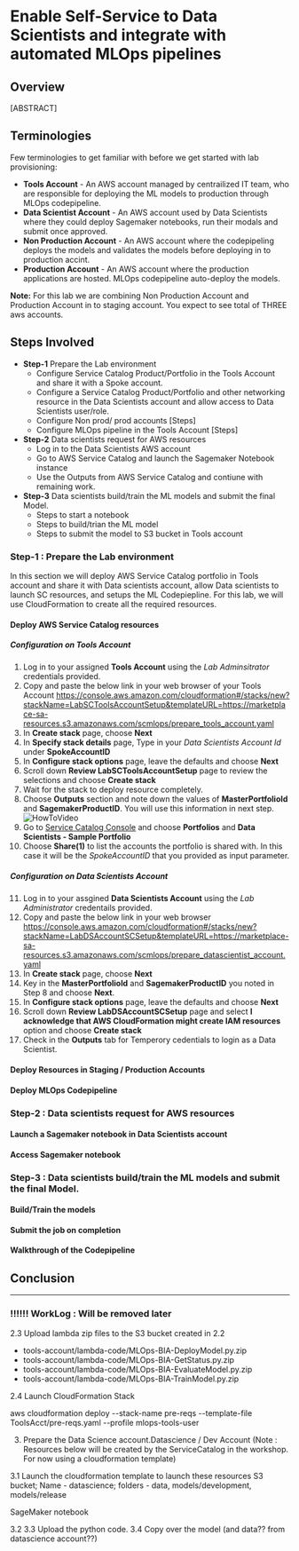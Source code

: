 # Enable Self-Service to Data Scientists and integrate with automated MLOps pipelines

## Overview
[ABSTRACT]

## Terminologies

Few terminologies to get familiar with before we get started with lab provisioning:

* **Tools Account** - An AWS account managed by centrailized IT team, who are responsible for deploying the ML models to production through MLOps codepipeline.
* **Data Scientist Account** - An AWS account used by Data Scientists where they could deploy Sagemaker notebooks, run their modals and submit once approved.
* **Non Production Account** - An AWS account where the codepipeling deploys the models and validates the models before deploying in to production accint.
* **Production Account** - An AWS account where the production applications are hosted. MLOps codepipeline auto-deploy the models.

**Note:** For this lab we are combining Non Production Account and Production Account in to staging account. You expect to see total of THREE aws accounts.

## Steps Involved

* **Step-1** Prepare the Lab environment <br>
    * Configure Service Catalog Product/Portfolio in the Tools Account and share it with a Spoke account.
    * Configure a Service Catalog Product/Portfolio and other networking resource in the Data Scientists account and allow access to Data Scientists user/role.
    * Configure Non prod/ prod accounts [Steps]
    * Configure MLOps pipeline in the Tools Account [Steps]
* **Step-2** Data scientists request for AWS resources <br>
    * Log in to the Data Scientists AWS account 
    * Go to AWS Service Catalog and launch the Sagemaker Notebook instance 
    * Use the Outputs from AWS Service Catalog and contiune with remaining work.
* **Step-3** Data scientists build/train the ML models and submit the final Model.
    * Steps to start a notebook
    * Steps to build/trian the ML model
    * Steps to submit the model to S3 bucket in Tools account


### Step-1 : Prepare the Lab environment

In this section we will deploy AWS Service Catalog portfolio in Tools account and share it with Data scientists account, allow Data scientists to launch SC resources, and setups the ML Codepiepline. For this lab, we will use CloudFormation to create all the required resources.  

#### Deploy AWS Service Catalog resources
##### Configuration on Tools Account
1. Log in to your assigned **Tools Account** using the *Lab Adminsitrator* credentials provided.
2. Copy and paste the below link in your web browser of your Tools Account
https://console.aws.amazon.com/cloudformation#/stacks/new?stackName=LabSCToolsAccountSetup&templateURL=https://marketplace-sa-resources.s3.amazonaws.com/scmlops/prepare_tools_account.yaml
3. In **Create stack** page, choose **Next**
4. In **Specify stack details** page, Type in your *Data Scientists Account Id* under **SpokeAccountID** 
5. In **Configure stack options** page, leave the defaults and choose **Next**
6. Scroll down **Review LabSCToolsAccountSetup** page to review the selections and choose **Create stack**
7. Wait for the stack to deploy resource completely.
8. Choose **Outputs** section and note down the values of **MasterPortfolioId** and **SagemakerProductID**. You will use this information in next step.
![HowToVideo](ToolsAccount_Outputs.png)
9. Go to [Service Catalog Console](https://console.aws.amazon.com/servicecatalog/) and choose **Portfolios** and **Data Scientists - Sample Portfolio**
10. Choose **Share(1)** to list the accounts the portfolio is shared with. In this case it will be the *SpokeAccountID* that you provided as input parameter.

##### Configuration on Data Scientists Account
11. Log in to your assgined **Data Scientists Account** using the *Lab Administrator* credentails provided.
12. Copy and paste the below link in your web browser
https://console.aws.amazon.com/cloudformation#/stacks/new?stackName=LabDSAccountSCSetup&templateURL=https://marketplace-sa-resources.s3.amazonaws.com/scmlops/prepare_datascientist_account.yaml
13. In **Create stack** page, choose **Next**
14. Key in the **MasterPortfolioId** and **SagemakerProductID** you noted in Step 8 and choose **Next**.
15. In **Configure stack options** page, leave the defaults and choose **Next**
16. Scroll down **Review LabDSAccountSCSetup** page and select **I acknowledge that AWS CloudFormation might create IAM resources** option and choose **Create stack**
17. Check in the **Outputs** tab for Temperory cedentials to login as a Data Scientist.

#### Deploy Resources in Staging / Production Accounts

#### Deploy MLOps Codepipeline

### Step-2 : Data scientists request for AWS resources

#### Launch a Sagemaker notebook in Data Scientists account

#### Access Sagemaker notebook

### Step-3 : Data scientists build/train the ML models and submit the final Model.

#### Build/Train the models

#### Submit the job on completion

#### Walkthrough  of the Codepipeline


## Conclusion


---
### !!!!!! WorkLog : Will be removed later

2.3 Upload lambda zip files to the S3 bucket created in 2.2

* tools-account/lambda-code/MLOps-BIA-DeployModel.py.zip
* tools-account/lambda-code/MLOps-BIA-GetStatus.py.zip
* tools-account/lambda-code/MLOps-BIA-EvaluateModel.py.zip
* tools-account/lambda-code/MLOps-BIA-TrainModel.py.zip
 
2.4 Launch CloudFormation Stack

aws cloudformation deploy --stack-name pre-reqs  --template-file ToolsAcct/pre-reqs.yaml --profile mlops-tools-user 


3. Prepare the Data Science account.Datascience / Dev Account
(Note : Resources below will be created by the ServiceCatalog in the workshop.  For
now using a cloudformation template)

3.1 Launch the cloudformation template to launch these resources
S3 bucket; Name - datascience; folders - data, models/development, models/release

SageMaker notebook

3.2 
3.3 Upload the python code.
3.4 Copy over the model (and data?? from datascience account??)



